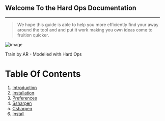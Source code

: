 ## Welcome To the Hard Ops Documentation
***

>We hope this guide is able to help you more efficiently find your away around the
tool and and put it work making you own ideas come to fruition quicker.

![image](https://raw.githubusercontent.com/mx1001/hardops_manual/master/docs/img/AR-Train3.png)

Train by AR - Modelled with Hard Ops

# Table Of Contents

1. [Introduction](intro)
2. [Installation](installation)
4. [Preferences](preferences)
5. [Ssharpen](ssharpen)
6. [Csharpen](csharpen)
7. [Install](install)
